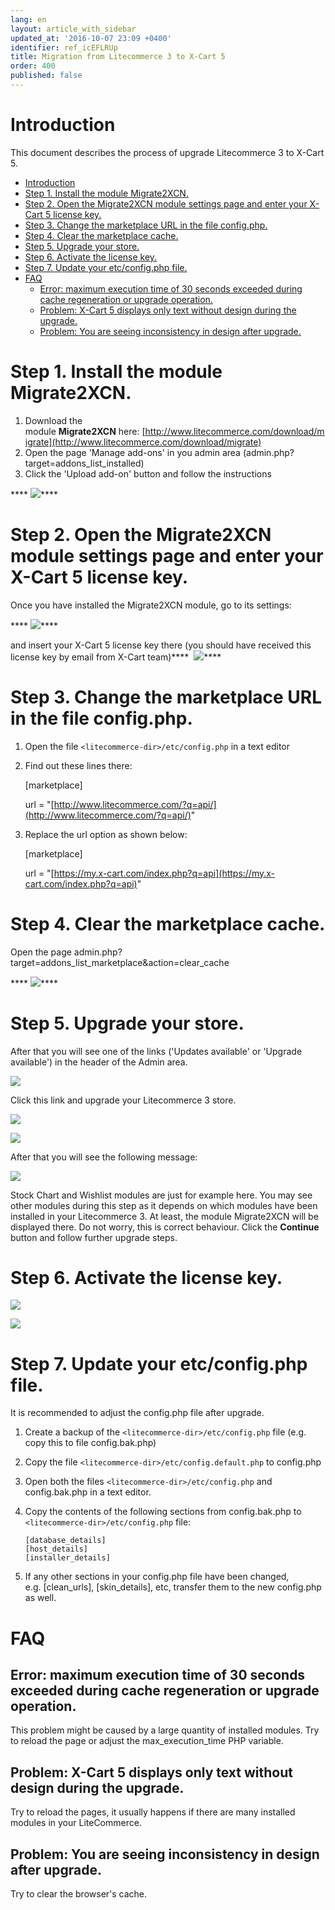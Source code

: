 ```yaml
---
lang: en
layout: article_with_sidebar
updated_at: '2016-10-07 23:09 +0400'
identifier: ref_icEFLRUp
title: Migration from Litecommerce 3 to X-Cart 5
order: 400
published: false
---
```


# Introduction

This document describes the process of upgrade Litecommerce 3 to X-Cart 5.

*   [Introduction](#introduction)
*   [Step 1\. Install the module Migrate2XCN.](#step-1-install-the-module-migrate2xcn)
*   [Step 2\. Open the Migrate2XCN module settings page and enter your X-Cart 5 license key.](#step-2-open-the-migrate2xcn-module-settings-page-and-enter-your-x-cart-5-license-key)
*   [Step 3\. Change the marketplace URL in the file config.php.](#step-3-change-the-marketplace-url-in-the-file-configphp)
*   [Step 4\. Clear the marketplace cache.](#step-4-clear-the-marketplace-cache)
*   [Step 5\. Upgrade your store.](#step-5-upgrade-your-store)
*   [Step 6\. Activate the license key.](#step-6-activate-the-license-key)
*   [Step 7\. Update your etc/config.php file.](#step-7-update-your-etcconfigphp-file)
*   [FAQ](#faq)
    *   [Error: maximum execution time of 30 seconds exceeded during cache regeneration or upgrade operation.](#error-maximum-execution-time-of-30-seconds-exceeded-during-cache-regeneration-or-upgrade-operation)
    *   [Problem: X-Cart 5 displays only text without design during the upgrade.](#problem-x-cart-5-displays-only-text-without-design-during-the-upgrade)
    *   [Problem: You are seeing inconsistency in design after upgrade.](#problem-you-are-seeing-inconsistency-in-design-after-upgrade)

# Step 1\. Install the module Migrate2XCN.

1.  Download the module **Migrate2XCN** here: [http://www.litecommerce.com/download/migrate](http://www.litecommerce.com/download/migrate)
2.  Open the page 'Manage add-ons' in you admin area (admin.php?target=addons_list_installed)
3.  Click the 'Upload add-on' button and follow the instructions

**** ![]({{site.baseurl}}/attachments/3309570/7602238.png?effects=drop-shadow)****

# Step 2\. Open the Migrate2XCN module settings page and enter your X-Cart 5 license key.

Once you have installed the Migrate2XCN module, go to its settings:

**** ![]({{site.baseurl}}/attachments/3309570/7602239.png?effects=drop-shadow)****

and insert your X-Cart 5 license key there (you should have received this license key by email from X-Cart team)****
 ![]({{site.baseurl}}/attachments/3309570/7602240.png?effects=drop-shadow)****

# Step 3\. Change the marketplace URL in the file config.php.

1.  Open the file `<litecommerce-dir>/etc/config.php` in a text editor

2.  Find out these lines there:

    [marketplace]

    url = "[http://www.litecommerce.com/?q=api/](http://www.litecommerce.com/?q=api/)"

3.  Replace the url option as shown below:

    [marketplace]

    url = "[https://my.x-cart.com/index.php?q=api](https://my.x-cart.com/index.php?q=api)"

# Step 4\. Clear the marketplace cache.

Open the page admin.php?target=addons_list_marketplace&action=clear_cache

**** ![]({{site.baseurl}}/attachments/3309570/7602241.png?effects=drop-shadow)****

# Step 5\. Upgrade your store.

After that you will see one of the links ('Updates available' or 'Upgrade available') in the header of the Admin area.

![]({{site.baseurl}}/attachments/3309570/7602242.png?effects=drop-shadow)

Click this link and upgrade your Litecommerce 3 store.

![]({{site.baseurl}}/attachments/3309570/7602243.png?effects=drop-shadow)

![]({{site.baseurl}}/attachments/3309570/7602244.png?effects=drop-shadow)

After that you will see the following message:

![]({{site.baseurl}}/attachments/3309570/7602245.png?effects=drop-shadow)

Stock Chart and Wishlist modules are just for example here. You may see other modules during this step as it depends on which modules have been installed in your Litecommerce 3\. At least, the module Migrate2XCN will be displayed there. Do not worry, this is correct behaviour. Click the **Continue** button and follow further upgrade steps.

# Step 6\. Activate the license key.

![]({{site.baseurl}}/attachments/3309570/7602246.png?effects=drop-shadow)

![]({{site.baseurl}}/attachments/3309570/7602247.png?effects=drop-shadow)

# Step 7\. Update your etc/config.php file.

It is recommended to adjust the config.php file after upgrade.

1.  Create a backup of the `<litecommerce-dir>/etc/config.php` file (e.g. copy this to file config.bak.php)

2.  Copy the file `<litecommerce-dir>/etc/config.default.php` to config.php

3.  Open both the files `<litecommerce-dir>/etc/config.php` and config.bak.php in a text editor.

4.  Copy the contents of the following sections from config.bak.php to `<litecommerce-dir>/etc/config.php` file:

    ```
    [database_details]
    [host_details]
    [installer_details]
    ```

5.  If any other sections in your config.php file have been changed, e.g. [clean_urls], [skin_details], etc, transfer them to the new config.php as well.

# FAQ

## Error: maximum execution time of 30 seconds exceeded during cache regeneration or upgrade operation.

This problem might be caused by a large quantity of installed modules. Try to reload the page or adjust the max_execution_time PHP variable.

## Problem: X-Cart 5 displays only text without design during the upgrade.

Try to reload the pages, it usually happens if there are many installed modules in your LiteCommerce. 

## Problem: You are seeing inconsistency in design after upgrade.

Try to clear the browser's cache.
